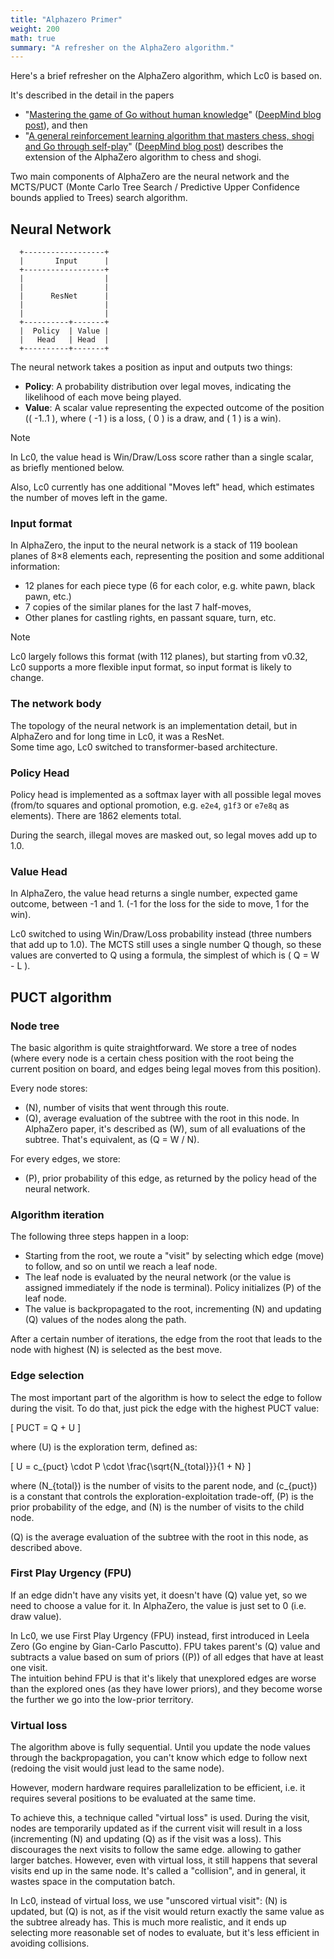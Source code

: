 ```yaml
---
title: "Alphazero Primer"
weight: 200
math: true
summary: "A refresher on the AlphaZero algorithm."
---
```


Here's a brief refresher on the AlphaZero algorithm, which Lc0 is based on.

It's described in the detail in the papers

* "[Mastering the game of Go without human knowledge](https://www.nature.com/articles/nature24270.epdf?author_access_token=VJXbVjaSHxFoctQQ4p2k4tRgN0jAjWel9jnR3ZoTv0PVW4gB86EEpGqTRDtpIz-2rmo8-KG06gqVobU5NSCFeHILHcVFUeMsbvwS-lxjqQGg98faovwjxeTUgZAUMnRQ)"
([DeepMind blog post](https://deepmind.com/blog/article/alphago-zero-starting-from-scratch)),
and then
* "[A general reinforcement learning algorithm that masters chess, shogi and Go through self-play](https://storage.googleapis.com/deepmind-media/DeepMind.com/Blog/alphazero-shedding-new-light-on-chess-shogi-and-go/alphazero_preprint.pdf)"
([DeepMind blog post](https://deepmind.google/discover/blog/alphazero-shedding-new-light-on-chess-shogi-and-go/))
describes the extension of the AlphaZero algorithm to chess and shogi.

Two main components of AlphaZero are the neural network and the MCTS/PUCT (Monte
Carlo Tree Search / Predictive Upper Confidence bounds applied to Trees) search
algorithm.

## Neural Network

```goat
  +------------------+
  |       Input      |
  +------------------+
  |                  |
  |                  |
  |      ResNet      |
  |                  |
  |                  |
  +----------+-------+
  |  Policy  | Value |
  |   Head   | Head  |
  +----------+-------+
```

The neural network takes a position as input and outputs two things:

* **Policy**: A probability distribution over legal moves, indicating the
  likelihood of each move being played.
* **Value**: A scalar value representing the expected outcome of the position
  (\( -1..1 \), where \( -1 \) is a loss, \( 0 \) is a draw, and \( 1 \) is a
  win).

> [!NOTE]
>
> In Lc0, the value head is Win/Draw/Loss score rather than a single scalar, as
> briefly mentioned below.
>
> Also, Lc0 currently has one additional "Moves left" head, which estimates the
> number of moves left in the game.

### Input format

In AlphaZero, the input to the neural network is a stack of 119 boolean planes
of 8×8 elements each, representing the position and some additional information:

* 12 planes for each piece type (6 for each color, e.g. white pawn, black pawn,
  etc.)
* 7 copies of the similar planes for the last 7 half-moves,
* Other planes for castling rights, en passant square, turn, etc.

> [!NOTE]
>
> Lc0 largely follows this format (with 112 planes), but starting from v0.32,
> Lc0 supports a more flexible input format, so input format is likely to
> change.

### The network body

The topology of the neural network is an implementation detail, but in AlphaZero
and for long time in Lc0, it was a ResNet.  
Some time ago, Lc0 switched to transformer-based architecture.

### Policy Head

Policy head is implemented as a softmax layer with all possible legal moves
(from/to squares and optional promotion, e.g. `e2e4`, `g1f3` or `e7e8q` as
elements). There are 1862 elements total.

During the search, illegal moves are masked out, so legal moves add up to 1.0.

### Value Head

In AlphaZero, the value head returns a single number, expected game outcome,
between -1 and 1. (-1 for the loss for the side to move, 1 for the win).

Lc0 switched to using Win/Draw/Loss probability instead (three numbers that add
up to 1.0). The MCTS still uses a single number Q though, so these values are
converted to Q using a formula, the simplest of which is \( Q = W - L \).

## PUCT algorithm

### Node tree

The basic algorithm is quite straightforward. We store a tree of nodes (where
every node is a certain chess position with the root being the current position
on board, and edges being legal moves from this position).

Every node stores:

* \(N\), number of visits that went through this route.
* \(Q\), average evaluation of the subtree with the root in this node. In
  AlphaZero paper, it's described as \(W\), sum of all evaluations of the
  subtree. That's equivalent, as \(Q = W / N\).

For every edges, we store:

* \(P\), prior probability of this edge, as returned by the policy head of the  
  neural network.

### Algorithm iteration

The following three steps happen in a loop:

* Starting from the root, we route a "visit" by selecting which edge (move) to
  follow, and so on until we reach a leaf node.
* The leaf node is evaluated by the neural network (or the value is assigned
  immediately if the node is terminal). Policy initializes \(P\) of the leaf
  node.
* The value is backpropagated to the root, incrementing \(N\) and updating \(Q\)
  values of the nodes along the path.

After a certain number of iterations, the edge from the root that leads to the
node with highest \(N\) is selected as the best move.

### Edge selection

The most important part of the algorithm is how to select the edge to follow
during the visit. To do that, just pick the edge with the highest PUCT value:

\[
PUCT = Q + U
\]

where \(U\) is the exploration term, defined as:

\[
U = c_{puct} \cdot P \cdot \frac{\sqrt{N_{total}}}{1 + N}
\]

where \(N_{total}\) is the number of visits to the parent node, and \(c_{puct}\)
is a constant that controls the exploration-exploitation trade-off, \(P\) is the
prior probability of the edge, and \(N\) is the number of visits to the child
node.

\(Q\) is the average evaluation of the subtree with the root in this node, as
described above.

### First Play Urgency (FPU)

If an edge didn't have any visits yet, it doesn't have \(Q\) value yet, so we
need to choose a value for it. In AlphaZero, the value is just set to 0 (i.e.
draw value).

In Lc0, we use First Play Urgency (FPU) instead, first introduced in Leela Zero
(Go engine by Gian-Carlo Pascutto). FPU takes parent's \(Q\) value and subtracts
a value based on sum of priors (\(P\)) of all edges that have at least one
visit.  
The intuition behind FPU is that it's likely that unexplored edges are worse
than the explored ones (as they have lower priors), and they become worse the
further we go into the low-prior territory.

### Virtual loss

The algorithm above is fully sequential. Until you update the node values
through the backpropagation, you can't know which edge to follow next (redoing
the visit would just lead to the same node).

However, modern hardware requires parallelization to be efficient, i.e. it
requires several positions to be evaluated at the same time.

To achieve this, a technique called "virtual loss" is used. During the visit,
nodes are temporarily updated as if the current visit will result in a loss
(incrementing \(N\) and updating \(Q\) as if the visit was a loss). This
discourages the next visits to follow the same edge. allowing to gather larger
batches. However, even with virtual loss, it still happens that several visits
end up in the same node. It's called a "collision", and in general, it wastes
space in the computation batch.

In Lc0, instead of virtual loss, we use "unscored virtual visit": \(N\) is
updated, but \(Q\) is not, as if the visit would return exactly the same value
as the subtree already has. This is much more realistic, and it ends up
selecting more reasonable set of nodes to evaluate, but it's less efficient in
avoiding collisions.
